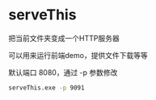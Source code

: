 # serveThis

把当前文件夹变成一个HTTP服务器

可以用来运行前端demo，提供文件下载等等

默认端口 8080，通过 -p 参数修改

```bat
serveThis.exe -p 9091
```